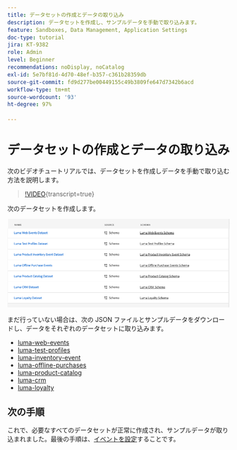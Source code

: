 ```yaml
---
title: データセットの作成とデータの取り込み
description: データセットを作成し、サンプルデータを手動で取り込みます。
feature: Sandboxes, Data Management, Application Settings
doc-type: tutorial
jira: KT-9382
role: Admin
level: Beginner
recommendations: noDisplay, noCatalog
exl-id: 5e7bf81d-4d70-48ef-b357-c361b28359db
source-git-commit: fd9d277be00449155c49b3809fe647d7342b6acd
workflow-type: tm+mt
source-wordcount: '93'
ht-degree: 97%

---
```


# データセットの作成とデータの取り込み

次のビデオチュートリアルでは、データセットを作成しデータを手動で取り込む方法を説明します。

>[!VIDEO](https://video.tv.adobe.com/v/334293?quality=12&learn=on){transcript=true}

次のデータセットを作成します。

![データセットの作成](/help/tutorial-configure-a-training-sandbox/assets/datasets.png)

まだ行っていない場合は、次の JSON ファイルとサンプルデータをダウンロードし、データをそれぞれのデータセットに取り込みます。

* [luma-web-events](/help/tutorial-configure-a-training-sandbox/assets/luma-data/luma-web-events.json)
* [luma-test-profiles](/help/tutorial-configure-a-training-sandbox/assets/luma-data/luma-test-profiles.json)
* [luma-inventory-event](/help/tutorial-configure-a-training-sandbox/assets/luma-data/luma-inventory-events.json)
* [luma-offline-purchases](/help/tutorial-configure-a-training-sandbox/assets/luma-data/luma-offline-purchases.json)
* [luma-product-catalog](/help/tutorial-configure-a-training-sandbox/assets/luma-data/luma-product-catalog.json)
* [luma-crm](/help/tutorial-configure-a-training-sandbox/assets/luma-data/luma-crm.json)
* [luma-loyalty](/help/tutorial-configure-a-training-sandbox/assets/luma-data/luma-loyalty.json)


## 次の手順

これで、必要なすべてのデータセットが正常に作成され、サンプルデータが取り込まれました。最後の手順は、[イベントを設定](/help/tutorial-configure-a-training-sandbox/configure-events.md)することです。
